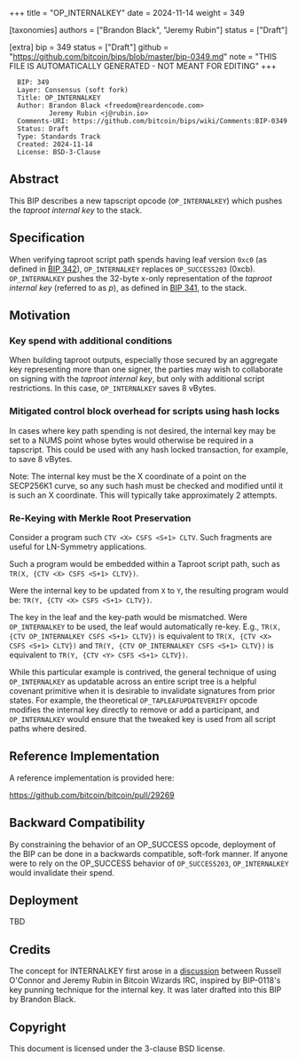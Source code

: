 
+++
title = "OP_INTERNALKEY"
date = 2024-11-14
weight = 349

[taxonomies]
authors = ["Brandon Black", "Jeremy Rubin"]
status = ["Draft"]

[extra]
bip = 349
status = ["Draft"]
github = "https://github.com/bitcoin/bips/blob/master/bip-0349.md"
note = "THIS FILE IS AUTOMATICALLY GENERATED - NOT MEANT FOR EDITING"
+++

```
  BIP: 349
  Layer: Consensus (soft fork)
  Title: OP_INTERNALKEY
  Author: Brandon Black <freedom@reardencode.com>
          Jeremy Rubin <j@rubin.io>
  Comments-URI: https://github.com/bitcoin/bips/wiki/Comments:BIP-0349
  Status: Draft
  Type: Standards Track
  Created: 2024-11-14
  License: BSD-3-Clause
```

## Abstract

This BIP describes a new tapscript opcode (`OP_INTERNALKEY`) which
pushes the _taproot internal key_ to the stack.

## Specification

When verifying taproot script path spends having leaf version `0xc0` (as
defined in [BIP 342]), `OP_INTERNALKEY` replaces `OP_SUCCESS203` (0xcb).
`OP_INTERNALKEY` pushes the 32-byte x-only representation of the _taproot
internal key_ (referred to as _p_), as defined in [BIP 341], to the stack.

## Motivation

### Key spend with additional conditions

When building taproot outputs, especially those secured by an aggregate key
representing more than one signer, the parties may wish to collaborate on
signing with the _taproot internal key_, but only with additional script
restrictions. In this case, `OP_INTERNALKEY` saves 8 vBytes.

### Mitigated control block overhead for scripts using hash locks

In cases where key path spending is not desired, the internal key may be set to
a NUMS point whose bytes would otherwise be required in a tapscript. This could
be used with any hash locked transaction, for example, to save 8 vBytes.

Note: The internal key must be the X coordinate of a point on the SECP256K1
curve, so any such hash must be checked and modified until it is such an X
coordinate. This will typically take approximately 2 attempts.

### Re-Keying with Merkle Root Preservation

Consider a program such `CTV <X> CSFS <S+1> CLTV`. Such fragments are useful for LN-Symmetry applications.

Such a program would be embedded within a Taproot script path, such as `TR(X, {CTV <X> CSFS <S+1> CLTV})`.

Were the internal key to be updated from `X` to `Y`, the resulting program would be: `TR(Y, {CTV <X> CSFS <S+1> CLTV})`.

The key in the leaf and the key-path would be mismatched. Were `OP_INTERNALKEY` to be used,
the leaf would automatically re-key.
E.g., `TR(X, {CTV OP_INTERNALKEY CSFS <S+1> CLTV})` is equivalent to `TR(X, {CTV <X> CSFS <S+1> CLTV})`
and `TR(Y, {CTV OP_INTERNALKEY CSFS <S+1> CLTV})` is equivalent to `TR(Y, {CTV <Y> CSFS <S+1> CLTV})`.

While this particular example is contrived, the general technique of using `OP_INTERNALKEY`
as updatable across an entire script tree is a helpful covenant primitive when it is desirable to
invalidate signatures from prior states. For example, the theoretical `OP_TAPLEAFUPDATEVERIFY` opcode
modifies the internal key directly to remove or add a participant, and `OP_INTERNALKEY` would ensure
that the tweaked key is used from all script paths where desired.

## Reference Implementation

A reference implementation is provided here:

https://github.com/bitcoin/bitcoin/pull/29269

## Backward Compatibility

By constraining the behavior of an OP_SUCCESS opcode, deployment of the BIP
can be done in a backwards compatible, soft-fork manner. If anyone were to
rely on the OP_SUCCESS behavior of `OP_SUCCESS203`, `OP_INTERNALKEY` would
invalidate their spend.

## Deployment

TBD

## Credits

The concept for INTERNALKEY first arose in a [discussion](https://gnusha.org/bitcoin-wizards/2022-01-05.log) between Russell O'Connor
and Jeremy Rubin in Bitcoin Wizards IRC, inspired by BIP-0118's key punning technique
for the internal key. It was later
drafted into this BIP by Brandon Black.


## Copyright

This document is licensed under the 3-clause BSD license.

[BIP 341]: https://github.com/bitcoin/bips/blob/master/bip-0341.mediawiki

[BIP 342]: https://github.com/bitcoin/bips/blob/master/bip-0342.mediawiki
